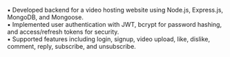 ▪ Developed backend for a video hosting website using Node.js, Express.js, MongoDB, and Mongoose.<br>
▪ Implemented user authentication with JWT, bcrypt for password hashing, and access/refresh tokens for security.<br>
▪ Supported features including login, signup, video upload, like, dislike, comment, reply, subscribe, and unsubscribe.
